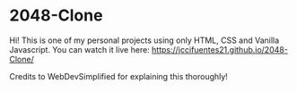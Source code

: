 # 2048-Clone

Hi! This is one of my personal projects using only HTML, CSS and Vanilla Javascript. You can watch it live here: https://jccifuentes21.github.io/2048-Clone/

Credits to WebDevSimplified for explaining this thoroughly! 
